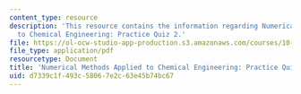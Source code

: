 ```yaml
---
content_type: resource
description: 'This resource contains the information regarding Numerical Methods Applied
  to Chemical Engineering: Practice Quiz 2.'
file: https://ol-ocw-studio-app-production.s3.amazonaws.com/courses/10-34-numerical-methods-applied-to-chemical-engineering-fall-2015/d7339c1f493c58067e2c63e45b74bc67_MIT10_34F15_Quiz2.pdf
file_type: application/pdf
resourcetype: Document
title: 'Numerical Methods Applied to Chemical Engineering: Practice Quiz 2'
uid: d7339c1f-493c-5806-7e2c-63e45b74bc67
---
```

